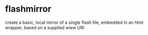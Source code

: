 # flashmirror
create a basic, local mirror of a single flash file, embedded in an html wrapper, based on a supplied www URI
